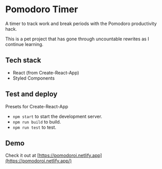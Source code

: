 # Pomodoro Timer
A timer to track work and break periods with the Pomodoro productivity hack.

This is a pet project that has gone through uncountable rewrites as I continue learning.

## Tech stack
- React (from Create-React-App)
- Styled Components

## Test and deploy
Presets for Create-React-App
- `npm start` to start the development server.
- `npm run build` to build.
- `npm run test` to test.

## Demo
Check it out at [https://pomodoroi.netlify.app](https://pomodoroi.netlify.app/)
